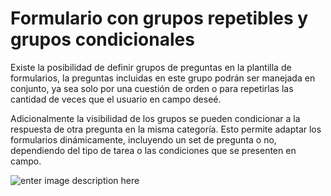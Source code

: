 
# Formulario con grupos repetibles y grupos condicionales

Existe la posibilidad de definir grupos de preguntas en la plantilla de formularios, la preguntas incluidas en este grupo podrán ser manejada en conjunto, ya sea solo por una cuestión de orden o para repetirlas las cantidad de veces que el usuario en campo deseé. 

Adicionalmente la visibilidad de los grupos se pueden condicionar a la respuesta de otra pregunta en la misma categoría. Esto permite adaptar los formularios dinámicamente, incluyendo un set de pregunta o no, dependiendo del tipo de tarea o las condiciones que se presenten en campo.

![enter image description here](https://lh3.googleusercontent.com/ve6fwW8-KiKY7gURHWClUHQfhpf-unx62eEbhnuQooIAaps22QDYOPZVcQrhGyK3aNXuzUQm1eI)
<!--stackedit_data:
eyJoaXN0b3J5IjpbLTc3MTQ4MjIzNl19
-->